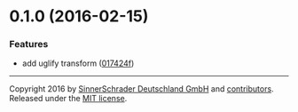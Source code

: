 <a name="0.1.0"></a>
# 0.1.0 (2016-02-15)


### Features

* add uglify transform ([017424f](https://github.com/sinnerschrader/patternplate-transform-uglify/commit/017424f))





---
Copyright 2016 by [SinnerSchrader Deutschland GmbH](https://github.com/sinnerschrader) and [contributors](./graphs/contributors). Released under the [MIT license]('./license.md').

